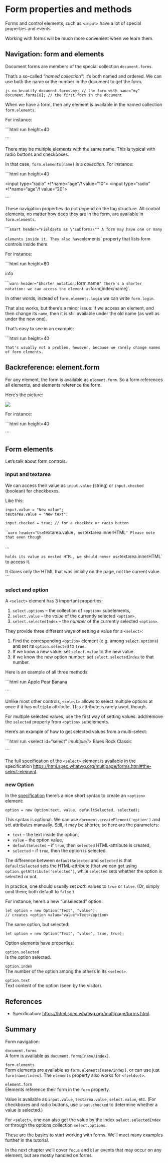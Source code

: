# Form properties and methods

Forms and control elements, such as `<input>` have a lot of special properties and events.

Working with forms will be much more convenient when we learn them.

## Navigation: form and elements

Document forms are members of the special collection `document.forms`.

That’s a so-called _“named collection”_: it’s both named and ordered. We can use both the name or the number in the document to get the form.

`js no-beautify document.forms.my; // the form with name="my" document.forms[0]; // the first form in the document`

When we have a form, then any element is available in the named collection `form.elements`.

For instance:

\`\`\`html run height=40

\`\`\`

There may be multiple elements with the same name. This is typical with radio buttons and checkboxes.

In that case, `form.elements[name]` is a _collection_. For instance:

\`\`\`html run height=40

&lt;input type=“radio” *!*name=“age”_/!_ value=“10”&gt; &lt;input type=“radio” *!*name=“age”_/!_ value=“20”&gt;

\`\`\`

These navigation properties do not depend on the tag structure. All control elements, no matter how deep they are in the form, are available in `form.elements`.

\`\`\``smart header="Fieldsets as \"subforms\"" A form may have one or many`

`elements inside it. They also have`elements\` property that lists form controls inside them.

For instance:

\`\`\`html run height=80

info

\`\`\``warn header="Shorter notation:`form.name`" There's a shorter notation: we can access the element as`form\[index/name\]\`.

In other words, instead of `form.elements.login` we can write `form.login`.

That also works, but there’s a minor issue: if we access an element, and then change its `name`, then it is still available under the old name (as well as under the new one).

That’s easy to see in an example:

\`\`\`html run height=40

    That's usually not a problem, however, because we rarely change names of form elements.

## Backreference: element.form

For any element, the form is available as `element.form`. So a form references all elements, and elements reference the form.

Here’s the picture:

![](form-navigation.svg)

For instance:

\`\`\`html run height=40

\`\`\`

## Form elements

Let’s talk about form controls.

### input and textarea

We can access their value as `input.value` (string) or `input.checked` (boolean) for checkboxes.

Like this:

    input.value = "New value";
    textarea.value = "New text";

    input.checked = true; // for a checkbox or radio button

\`\``warn header="Use`textarea.value`, not`textarea.innerHTML`" Please note that even though`

…

`holds its value as nested HTML, we should never use`textarea.innerHTML\` to access it.

It stores only the HTML that was initially on the page, not the current value. \`\`\`

### select and option

A `<select>` element has 3 important properties:

1.  `select.options` – the collection of `<option>` subelements,
2.  `select.value` – the _value_ of the currently selected `<option>`,
3.  `select.selectedIndex` – the _number_ of the currently selected `<option>`.

They provide three different ways of setting a value for a `<select>`:

1.  Find the corresponding `<option>` element (e.g. among `select.options`) and set its `option.selected` to `true`.
2.  If we know a new value: set `select.value` to the new value.
3.  If we know the new option number: set `select.selectedIndex` to that number.

Here is an example of all three methods:

\`\`\`html run Apple Pear Banana

\`\`\`

Unlike most other controls, `<select>` allows to select multiple options at once if it has `multiple` attribute. This attribute is rarely used, though.

For multiple selected values, use the first way of setting values: add/remove the `selected` property from `<option>` subelements.

Here’s an example of how to get selected values from a multi-select:

\`\`\`html run &lt;select id=“select” *!*multiple*/!*&gt; Blues Rock Classic

\`\`\`

The full specification of the `<select>` element is available in the specification <a href="https://html.spec.whatwg.org/multipage/forms.html#the-select-element" class="uri">https://html.spec.whatwg.org/multipage/forms.html#the-select-element</a>.

### new Option

In the [specification](https://html.spec.whatwg.org/multipage/forms.html#the-option-element) there’s a nice short syntax to create an `<option>` element:

    option = new Option(text, value, defaultSelected, selected);

This syntax is optional. We can use `document.createElement('option')` and set attributes manually. Still, it may be shorter, so here are the parameters:

- `text` – the text inside the option,
- `value` – the option value,
- `defaultSelected` – if `true`, then `selected` HTML-attribute is created,
- `selected` – if `true`, then the option is selected.

The difference between `defaultSelected` and `selected` is that `defaultSelected` sets the HTML-attribute (that we can get using `option.getAttribute('selected')`, while `selected` sets whether the option is selected or not.

In practice, one should usually set _both_ values to `true` or `false`. (Or, simply omit them; both default to `false`.)

For instance, here’s a new “unselected” option:

    let option = new Option("Text", "value");
    // creates <option value="value">Text</option>

The same option, but selected:

    let option = new Option("Text", "value", true, true);

Option elements have properties:

`option.selected`  
Is the option selected.

`option.index`  
The number of the option among the others in its `<select>`.

`option.text`  
Text content of the option (seen by the visitor).

## References

- Specification: <a href="https://html.spec.whatwg.org/multipage/forms.html" class="uri">https://html.spec.whatwg.org/multipage/forms.html</a>.

## Summary

Form navigation:

`document.forms`  
A form is available as `document.forms[name/index]`.

`form.elements`  
Form elements are available as `form.elements[name/index]`, or can use just `form[name/index]`. The `elements` property also works for `<fieldset>`.

`element.form`  
Elements reference their form in the `form` property.

Value is available as `input.value`, `textarea.value`, `select.value`, etc. (For checkboxes and radio buttons, use `input.checked` to determine whether a value is selected.)

For `<select>`, one can also get the value by the index `select.selectedIndex` or through the options collection `select.options`.

These are the basics to start working with forms. We’ll meet many examples further in the tutorial.

In the next chapter we’ll cover `focus` and `blur` events that may occur on any element, but are mostly handled on forms.
